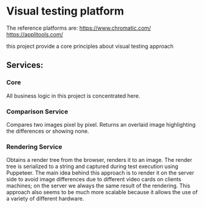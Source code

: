 # Visual testing platform

The reference platforms are:
https://www.chromatic.com/
https://applitools.com/

this project provide a core principles about visual testing approach

## Services:

### Core
All business logic in this project is concentrated here.

### Comparison Service
Compares two images pixel by pixel. Returns an overlaid image highlighting the differences or showing none.

### Rendering Service
Obtains a render tree from the browser, renders it to an image. The render tree is serialized to a string and captured during test execution using Puppeteer. The main idea behind this approach is to render it on the server side to avoid image differences due to different video cards on clients machines; on the server we always the same result of the rendering. This approach also seems to be much more scalable because it allows the use of a variety of different hardware.